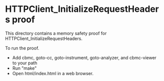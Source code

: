 HTTPClient_InitializeRequestHeaders proof
==============

This directory contains a memory safety proof for HTTPClient_InitializeRequestHeaders.

To run the proof.
* Add cbmc, goto-cc, goto-instrument, goto-analyzer, and cbmc-viewer
  to your path
* Run "make"
* Open html/index.html in a web browser.